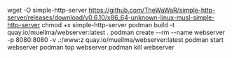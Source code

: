wget -O simple-http-server https://github.com/TheWaWaR/simple-http-server/releases/download/v0.6.10/x86_64-unknown-linux-musl-simple-http-server
chmod +x simple-http-server 
podman build -t quay.io/muellma/webserver:latest .
podman create --rm --name webserver -p 8080:8080 -v .:/www:z quay.io/muellma/webserver:latest
podman start webserver
podman top webserver
podman kill webserver

